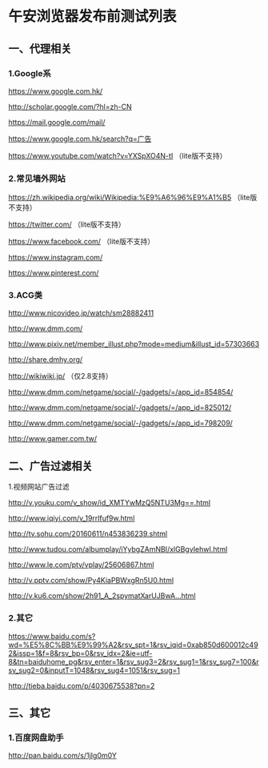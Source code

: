 # 午安浏览器发布前测试列表

## 一、代理相关

### 1.Google系

https://www.google.com.hk/

http://scholar.google.com/?hl=zh-CN

https://mail.google.com/mail/

https://www.google.com.hk/search?q=广告

https://www.youtube.com/watch?v=YXSpXO4N-tI （lite版不支持）

### 2.常见墙外网站

https://zh.wikipedia.org/wiki/Wikipedia:%E9%A6%96%E9%A1%B5 （lite版不支持）

https://twitter.com/ （lite版不支持）

https://www.facebook.com/ （lite版不支持）

https://www.instagram.com/ 

https://www.pinterest.com/

### 3.ACG类

http://www.nicovideo.jp/watch/sm28882411

http://www.dmm.com/

http://www.pixiv.net/member_illust.php?mode=medium&illust_id=57303663

http://share.dmhy.org/

http://wikiwiki.jp/ （仅2.8支持）

http://www.dmm.com/netgame/social/-/gadgets/=/app_id=854854/

http://www.dmm.com/netgame/social/-/gadgets/=/app_id=825012/

http://www.dmm.com/netgame/social/-/gadgets/=/app_id=798209/

http://www.gamer.com.tw/

## 二、广告过滤相关

1.视频网站广告过滤

http://v.youku.com/v_show/id_XMTYwMzQ5NTU3Mg==.html

http://www.iqiyi.com/v_19rrlfuf9w.html

http://tv.sohu.com/20160611/n453836239.shtml

http://www.tudou.com/albumplay/iYybgZAmNBI/xlGBgvIehwI.html

http://www.le.com/ptv/vplay/25606867.html

http://v.pptv.com/show/Py4KiaPBWxgRn5U0.html

http://v.ku6.com/show/2h91_A_2spymatXarUJBwA...html

### 2.其它

https://www.baidu.com/s?wd=%E5%8C%BB%E9%99%A2&rsv_spt=1&rsv_iqid=0xab850d600012c492&issp=1&f=8&rsv_bp=0&rsv_idx=2&ie=utf-8&tn=baiduhome_pg&rsv_enter=1&rsv_sug3=2&rsv_sug1=1&rsv_sug7=100&rsv_sug2=0&inputT=1048&rsv_sug4=1051&rsv_sug=1

http://tieba.baidu.com/p/4030675538?pn=2

## 三、其它

### 1.百度网盘助手

http://pan.baidu.com/s/1jIg0m0Y
